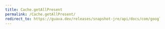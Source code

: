 ```yaml
---
title: Cache.getAllPresent
permalink: /Cache.getAllPresent/
redirect_to: https://guava.dev/releases/snapshot-jre/api/docs/com/google/common/cache/Cache.html#getAllPresent-java.lang.Iterable-
---
```

